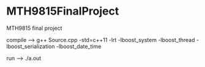 # MTH9815FinalProject
MTH9815 final project

compile -->
g++ Source.cpp -std=c++11 -lrt -lboost_system -lboost_thread -lboost_serialization -lboost_date_time

run -->
./a.out
